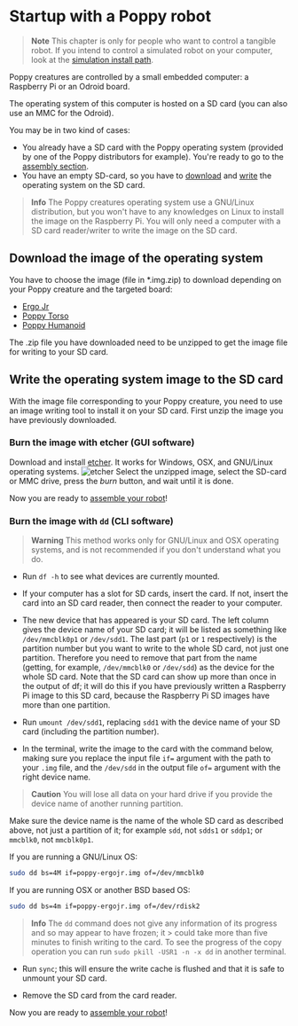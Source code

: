 # Startup with a Poppy robot

> **Note** This chapter is only for people who want to control a tangible robot. If you intend to control a simulated robot on your computer, look at the [simulation install path](README.md#you-want-to-try-poppy-robots-in-a-simulator-or-in-a-web-viewer).

Poppy creatures are controlled by a small embedded computer: a Raspberry Pi or an Odroid board.

The operating system of this computer is hosted on a SD card (you can also use an MMC for the Odroid).

You may be in two kind of cases:

- You already have a SD card with the Poppy operating system (provided by one of the Poppy distributors for example). You're ready to go to the [assembly section](../assembly-guides/README.md).
- You have an empty SD-card, so you have to [download](#download-the-image-of-the-operating-system) and [write](#write-the-operating-system-image-to-the-sd-card) the operating system on the SD card.

> **Info** The Poppy creatures operating system use a GNU/Linux distribution, but you won't have to any knowledges on Linux to install the image on the Raspberry Pi. You will only need a computer with a SD card reader/writer to write the image on the SD card.

## Download the image of the operating system

You have to choose the image (file in *.img.zip) to download depending on your Poppy creature and the targeted board:

- [Ergo Jr](https://github.com/poppy-project/poppy-ergo-jr/releases/download/1.0.0-gm/2017-02-21-poppy-ergo-jr.img.zip)
- [Poppy Torso](https://github.com/poppy-project/poppy-torso/releases)
- [Poppy Humanoid](https://github.com/poppy-project/poppy-humanoid/releases/)

The .zip file you have downloaded need to be unzipped to get the image file for writing to your SD card.

## Write the operating system image to the SD card

With the image file corresponding to your Poppy creature, you need to use an image writing tool to install it on your SD card. First unzip the image you have previously downloaded.

### Burn the image with etcher (GUI software)

Download and install [etcher](http://etcher.io/). It works for Windows, OSX, and GNU/Linux operating systems. ![etcher](img/etcher.gif) Select the unzipped image, select the SD-card or MMC drive, press the *burn* button, and wait until it is done.

Now you are ready to [assemble your robot](../assembly-guides/README.md)!

### Burn the image with `dd` (CLI software)

> **Warning** This method works only for GNU/Linux and OSX operating systems, and is not recommended if you don't understand what you do.

- Run `df -h` to see what devices are currently mounted.
- If your computer has a slot for SD cards, insert the card. If not, insert the card into an SD card reader, then connect the reader to your computer.
- The new device that has appeared is your SD card. The left column gives the device name of your SD card; it will be listed as something like `/dev/mmcblk0p1` or `/dev/sdd1`. The last part (`p1` or `1` respectively) is the partition number but you want to write to the whole SD card, not just one partition. Therefore you need to remove that part from the name (getting, for example, `/dev/mmcblk0` or `/dev/sdd`) as the device for the whole SD card. Note that the SD card can show up more than once in the output of df; it will do this if you have previously written a Raspberry Pi image to this SD card, because the Raspberry Pi SD images have more than one partition.

- Run `umount /dev/sdd1`, replacing `sdd1` with the device name of your SD card (including the partition number).

- In the terminal, write the image to the card with the command below, making sure you replace the input file `if=` argument with the path to your `.img` file, and the `/dev/sdd` in the output file `of=` argument with the right device name.

> **Caution** You will lose all data on your hard drive if you provide the device name of another running partition.

Make sure the device name is the name of the whole SD card as described above, not just a partition of it; for example `sdd`, not `sdds1` or `sddp1`; or `mmcblk0`, not `mmcblk0p1`.

If you are running a GNU/Linux OS:

```bash
sudo dd bs=4M if=poppy-ergojr.img of=/dev/mmcblk0
```

If you are running OSX or another BSD based OS:

```bash
sudo dd bs=4m if=poppy-ergojr.img of=/dev/rdisk2
```

> **Info** The `dd` command does not give any information of its progress and so may appear to have frozen; it > could take more than five minutes to finish writing to the card. To see the progress of the copy operation you can run `sudo pkill -USR1 -n -x dd` in another terminal.

- Run `sync`; this will ensure the write cache is flushed and that it is safe to unmount your SD card.

- Remove the SD card from the card reader.

Now you are ready to [assemble your robot](../assembly-guides/README.md)!